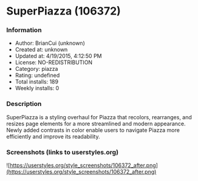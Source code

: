 # SuperPiazza (106372)

### Information
- Author: BrianCui (unknown)
- Created at: unknown
- Updated at: 4/19/2015, 4:12:50 PM
- License: NO-REDISTRIBUTION
- Category: piazza
- Rating: undefined
- Total installs: 189
- Weekly installs: 0


### Description
SuperPiazza is a styling overhaul for Piazza that recolors, rearranges, and resizes page elements for a more streamlined and modern appearance. Newly added contrasts in color enable users to navigate Piazza more efficiently and improve its readability.


### Screenshots (links to userstyles.org)
![https://userstyles.org/style_screenshots/106372_after.png](https://userstyles.org/style_screenshots/106372_after.png)


